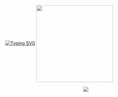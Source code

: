 <a href="https://git.io/typing-svg"><img src="https://readme-typing-svg.demolab.com?font=Fira+Code&pause=1000&random=false&width=435&lines=Every+little+makes." alt="Typing SVG" /></a>
<a href="https://github.com/anuraghazra/github-readme-stats">
  <img height=240 align="center" src="https://github-readme-stats.vercel.app/api?username=X311&show_icons=true&theme=radical&bg_color=00000000" />
</a>
<div align="center"> <img src="https://activity-graph.herokuapp.com/graph?username=X311&theme=xcode" /> </div>
